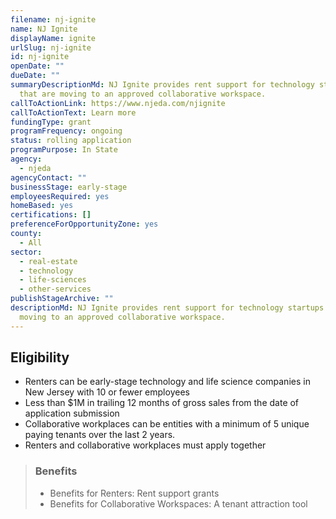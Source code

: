 ```yaml
---
filename: nj-ignite
name: NJ Ignite
displayName: ignite
urlSlug: nj-ignite
id: nj-ignite
openDate: ""
dueDate: ""
summaryDescriptionMd: NJ Ignite provides rent support for technology startups
  that are moving to an approved collaborative workspace.
callToActionLink: https://www.njeda.com/njignite
callToActionText: Learn more
fundingType: grant
programFrequency: ongoing
status: rolling application
programPurpose: In State
agency:
  - njeda
agencyContact: ""
businessStage: early-stage
employeesRequired: yes
homeBased: yes
certifications: []
preferenceForOpportunityZone: yes
county:
  - All
sector:
  - real-estate
  - technology
  - life-sciences
  - other-services
publishStageArchive: ""
descriptionMd: NJ Ignite provides rent support for technology startups that are
  moving to an approved collaborative workspace.
---
```


## Eligibility

- Renters can be early-stage technology and life science companies in New Jersey with 10 or fewer employees
- Less than $1M in trailing 12 months of gross sales from the date of application submission
- Collaborative workplaces can be entities with a minimum of 5 unique paying tenants over the last 2 years.
- Renters and collaborative workplaces must apply together

> ### Benefits
>
> - Benefits for Renters: Rent support grants
> - Benefits for Collaborative Workspaces: A tenant attraction tool
